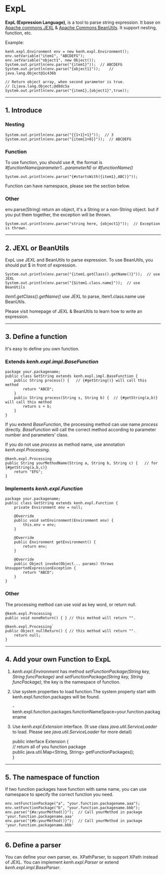 # ExpL

**ExpL (Expression Language)**, is a tool to parse string expression. It base on [Apache commons JEXL](http://commons.apache.org/proper/commons-jexl/) & [Apache Commons BeanUtils](http://commons.apache.org/proper/commons-beanutils/). It support nesting, function, etc.

Example:

	kenh.expl.Environment env = new kenh.expl.Environment(); 
	env.setVariable("item1", "ABCDEFG");
	env.setVariable("object1", new Object());
	System.out.println(env.parse("{item1}"));  // ABCDEFG
	System.out.println(env.parse("{object1}"));    // java.lang.Object@1c436b
	
	// Return object array, when second parameter is true.
	// [Ljava.lang.Object;@d8dc5a
	System.out.println(env.parse("{item1},{object1}",true));    


***

## 1. Introduce

### Nesting

	System.out.println(env.parse("{{1+1}+1}"));  // 3 
	System.out.println(env.parse("{item{1+0}}"));  // ABCDEFG 

### Function

To use function, you should use #, the format is _#functionName(parameter1...parameterN)_ or _#functionName()_

	System.out.println(env.parse("{#startsWith({item1},ABC)}")); 

Function can have namespace, please see the section below.

### Other

env.parse(String) return an object, it's a String or a non-String object. but if you put them together, the exception will be thrown.

	System.out.println(env.parse("string here, {object1}"));  // Exception is thrown.  


***

## 2. JEXL or BeanUtils

ExpL use JEXL and BeanUtils to parse expression. To use BeanUtils, you should put $ in front of expression.

	System.out.println(env.parse("{item1.getClass().getName()}"));  // use JEXL  
	System.out.println(env.parse("{$item1.class.name}"));  // use BeanUtils  

_item1.getClass().getName()_ use JEXL to parse, item1.class.name use BeanUtils.

Please visit homepage of JEXL & BeanUtils to learn how to write an expression.


***

## 3. Define a function

It's easy to define you own function.

### Extends _kenh.expl.impl.BaseFunction_

	package your.packagename;  
	public class GetString extends kenh.expl.impl.BaseFunction { 	
		public String process() {   // {#getString()} will call this method  
			return "ABCD";  
		} 
		public String process(String s, String b) {  // {#getString(a,b)} will call this method 
			return s + b;  
		}  
	}  

If you extend _BaseFunction_, the processing method can use name _process_ directly. _BaseFunction_ will call the correct method according to parameter number and parameters' class.

If you do not use _process_ as method name, use annotation _kenh.expl.Processing_.

	@kenh.expl.Processing  
	public String yourMethodName(String a, String b, String c) {   // for {#getString(a,b,c)}
		return "EFG";  
	}  

### Implements _kenh.expl.Function_

	package your.packagename;  
	public class GetString extends kenh.expl.Function {  
		private Environment env = null;  
  	
		@Override  
		public void setEnvironment(Environment env) {  
			this.env = env;  
		}  
	
		@Override  
		public Environment getEnvironment() {  
			return env;  
		}  
  		
		@Override  
		public Object invoke(Object... params) throws UnsupportedExpressionException {  
			return "ABCD";  
		}  
	}  

### Other

The processing method can use _void_ as key word, or return null.

	@kenh.expl.Processing  
	public void noneReturn() { } // this method will return "".  
	
	@kenh.expl.Processing`  
	public Object nullReturn() { // this method will return "".  
		return null;  
	}   

***

## 4. Add your own Function to ExpL

1) _kenh.expl.Environment_ has method _setFunctionPackage(String key, String funcPackage)_ and _setFunctionPackage(String key, String funcPackage)_, the key is the namespace of function.

2) Use system properties to load function.The system property start with kenh.expl.function.packages will be found.

	-kenh.expl.function.packages.functionNameSpace=your.function.packagename  

3) Use _kenh.expl.Extension_ interface. (It use class _java.util.ServiceLoader_ to load. Please see _java.util.ServiceLoader_ for more detail)

	public interface Extension {  
		// return all of you function package  
		public java.util.Map<String, String> getFunctionPackages();  
	}  

***

## 5. The namespace of function

If two function packages have function with same name, you can use namespace to specify the correct function you need.

	env.setFunctionPackage("a", "your.function.packagename.aaa");  
	env.setFunctionPackage("b", "your.function.packagename.bbb");  
	env.parse("{#a:yourMethod()}");  // Call yourMethod in package 'your.function.packagename.aaa'  
	env.parse("{#b:yourMethod()}");  // Call yourMethod in package 'your.function.packagename.bbb'  

***

## 6. Define a parser

You can define your own parser, ex. XPathParser, to support XPath instead of JEXL. You can implement _kenh.expl.Parser_ or extend _kenh.expl.impl.BaseParser_.
